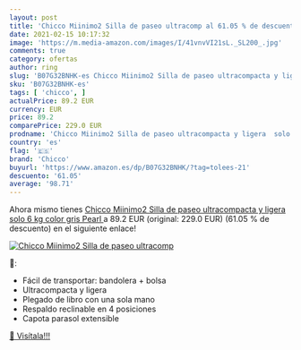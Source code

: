 ```yaml
---
layout: post
title: 'Chicco Miinimo2 Silla de paseo ultracomp al 61.05 % de descuento'
date: 2021-02-15 10:17:32
image: 'https://m.media-amazon.com/images/I/41vnvVI21sL._SL200_.jpg'
comments: true
category: ofertas
author: ring
slug: 'B07G32BNHK-es Chicco Miinimo2 Silla de paseo ultracompacta y ligera solo...'
sku: 'B07G32BNHK-es'
tags: [ 'chicco', ]
actualPrice: 89.2 EUR
currency: EUR
price: 89.2
comparePrice: 229.0 EUR
prodname: 'Chicco Miinimo2 Silla de paseo ultracompacta y ligera  solo 6 kg  color gris  Pearl '
country: 'es'
flag: '🇪🇸'
brand: 'Chicco'
buyurl: 'https://www.amazon.es/dp/B07G32BNHK/?tag=tolees-21'
descuento: '61.05'
average: '98.71'
---
```


Ahora mismo tienes [Chicco Miinimo2 Silla de paseo ultracompacta y ligera  solo 6 kg  color gris  Pearl ](https://www.amazon.es/dp/B07G32BNHK/?tag=tolees-21) a 89.2 EUR (original: 229.0 EUR) (61.05 %  de descuento) en el siguiente enlace!

[![Chicco Miinimo2 Silla de paseo ultracomp](https://m.media-amazon.com/images/I/41vnvVI21sL._SL200_.jpg)](https://www.amazon.es/dp/B07G32BNHK/?tag=tolees-21)

🔎:

- Fácil de transportar: bandolera + bolsa
- Ultracompacta y ligera
- Plegado de libro con una sola mano
- Respaldo reclinable en 4 posiciones
- Capota parasol extensible

[🛒 Visítala!!!](https://www.amazon.es/dp/B07G32BNHK/?tag=tolees-21)

